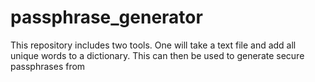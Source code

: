 # passphrase_generator
This repository includes two tools. One will take a text file and add all unique words to a dictionary. This can then be used to generate secure passphrases from
